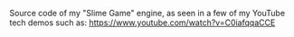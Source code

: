 Source code of my "Slime Game" engine, as seen in a few of my YouTube tech demos such as:
https://www.youtube.com/watch?v=C0iafqqaCCE
